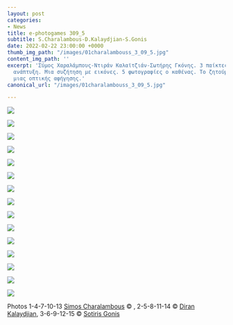 ```yaml
---
layout: post
categories:
- News
title: e-photogames 309_5
subtitle: S.Charalambous-D.Kalaydjian-S.Gonis
date: 2022-02-22 23:00:00 +0000
thumb_img_path: "/images/01charalambouss_3_09_5.jpg"
content_img_path: ''
excerpt: 'Σύμος Χαραλάμπους-Ντιράν Καλαϊτζιάν-Σωτήρης Γκόνης. 3 παίκτες. Μια συλλογική
  ανάπτυξη. Μια συζήτηση με εικόνες. 5 φωτογραφίες ο καθένας. Το ζητούμενο: Η επίτευξη
  μιας οπτικής αφήγησης.'
canonical_url: "/images/01charalambouss_3_09_5.jpg"

---
```

![](/images/01charalambouss_3_09_5.jpg)

![](/images/02_dkalaydijan_309_5.jpg)

![](/images/03_gkoniss309_5.jpg)

![](/images/04charalambouss_3_09_5.JPG)

![](/images/05_dkalaydijan_309_5.jpg)

![](/images/06_gkoniss309_5.JPG)

![](/images/07charalambouss_3_09_5-jpg.jpg)

![](/images/08_dkalaydijan_309_5.jpg)

![](/images/09_gkoniss309_5.jpg)

![](/images/10charalambouss_3_09_5.jpg)

![](/images/11_dkalaydijan_309_5.jpg)

![](/images/12_gkoniss309_5.jpg)

![](/images/13charalambouss_3_09_5.JPG)

![](/images/14_dkalaydijan_309_5.jpg)

![](/images/15_gkoniss309_5.jpg)

Photos  1-4-7-10-13 <a href="https://www.facebook.com/profile.php?id=563795760" target="blank"> Simos Charalambous</a> © , 2-5-8-11-14 © <a href="https://www.facebook.com/diran.kalaydjian" target="blank"> Diran Kalaydjian</a>, 3-6-9-12-15 © <a href="https://www.facebook.com/profile.php?id=550912249" target="blank"> Sotiris Gonis</a>